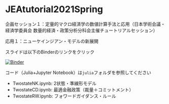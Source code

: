 # JEAtutorial2021Spring

企画セッション１：定量的マクロ経済学の数値計算手法と応用（日本学術会議・経済学委員会 数量的経済・政策分析分科会主催チュートリアルセッション）

応用１：ニューケインジアン・モデルの新展開

スライドは以下のBinderのリンクをクリック

[![Binder](https://mybinder.org/badge_logo.svg)](https://mybinder.org/v2/gh/tkksnk/JEAtutorial2021Spring/HEAD?filepath=JEAtutorial2021Spring.ipynb)

コード（Julia+Jupyter Notebook）は`julia`フォルダを参照してください

- TwostateNK.ipynb: 2状態・準線形モデル
- TwostateCD.ipynb: 最適金融政策（裁量＋コミットメント）
- TwostateRW.ipynb: フォワードガイダンス・ルール
